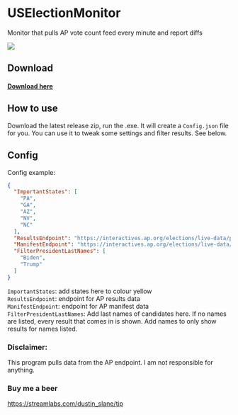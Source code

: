 # USElectionMonitor
Monitor that pulls AP vote count feed every minute and report diffs

![](https://x.dustinslane.nl/img/FarflungArizonaalligatorlizardAccomplishWren-3542dab0.png)

## Download

#### [Download here](https://github.com/dustinslane/USElectionMonitor/releases/latest)


## How to use

Download the latest release zip, run the .exe. It will create a `Config.json` file for you. You can use it to tweak some settings and filter results. See below.

## Config

Config example:
```json
{
  "ImportantStates": [
    "PA",
    "GA",
    "AZ",
    "NV",
    "NC"
  ],
  "ResultsEndpoint": "https://interactives.ap.org/elections/live-data/production/2020-11-03/president/summary.json",
  "ManifestEndpoint": "https://interactives.ap.org/elections/live-data/production/2020-11-03/president/metadata.json",
  "FilterPresidentLastNames": [
    "Biden",
    "Trump"
  ]
}
``` 

`ImportantStates`: add states here to colour yellow  
`ResultsEndpoint`: endpoint for AP results data  
`ManifestEndpoint`: endpoint for AP manifest data  
`FilterPresidentLastNames`: Add last names of candidates here. If no names are listed, every result that comes in is shown. Add names to only show results for names listed.  


### Disclaimer:

This program pulls data from the AP endpoint. I am not responsible for anything. 

### Buy me a beer

https://streamlabs.com/dustin_slane/tip
